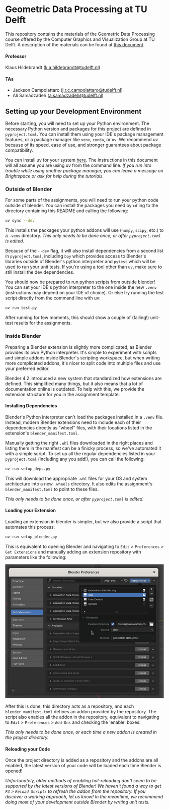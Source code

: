 # Geometric Data Processing at TU Delft

This repository contains the materials of the Geometric Data Processing course offered by the Computer Graphics and Visualization Group at TU Delft. A description of the materials can be found at [this document](https://docs.google.com/document/d/1uSozhnwYljo1nvCmgNk0HmbbYe3NGOF1ZlqnHkmzwfc/edit?usp=sharing).

#### Professor

Klaus Hildebrandt (k.a.hildebrandt@tudelft.nl)

#### TAs

- Jackson Campolattaro (j.r.c.campolattaro@tudelft.nl)
- Ali Samadzadeh (a.samadzadeh@tudelft.nl)

## Setting up your Development Environment

Before starting, you will need to set up your Python environment. The necessary Python version and packages for this project are defined in `pyproject.toml`. You can install them using your IDE's package management features, or a package manager like `venv`, `conda`, or `uv`. We recommend uv because of its speed, ease of use, and stronger guarantees about package compatibility.

You can install uv for your system [here](https://docs.astral.sh/uv/getting-started/installation/). The instructions in this document will all assume you are using uv from the command line.
_If you run into trouble while using another package manager, you can leave a message on Brightspace or ask for help
during the tutorials._

### Outside of Blender

For some parts of the assignments, you will need to run your python code outside of blender. You can install the packages you need by `cd`'ing to the directory containing this README and calling the following:

```bash
uv sync --dev
```

This installs the packages your python addons will use (`numpy`, `scipy`, etc.) to a `.venv` directory.
_This only needs to be done once, or after `pyproject.toml` is edited._

Because of the `--dev` flag, it will also install dependencies from a second list in `pyproject.toml`, including `bpy` which provides access to Blender's libraries outside of Blender's python interpreter and `pytest` which will be used to run your unit tests. If you're using a tool other than `uv`, make sure to still install the dev dependencies.

You should now be prepared to run python scripts from outside blender!
You can set your IDE's python interpreter to the one inside the new `.venv`
(instructions may depend on your IDE of choice). Or else try running the test script directly from the command line with uv:

```bash
uv run test.py
```

After running for few moments, this should show a couple of (failing!) unit-test results for the assignments.

### Inside Blender

Preparing a Blender extension is slightly more complicated, as Blender provides its own Python interpreter. It's simple to experiment with scripts and simple addons inside Blender's scripting workspace, but when writing more complicated addons, it's nicer to split code into multiple files and use your preferred editor.

Blender 4.2 introduced a new system that standardized how extensions are defined. This simplified many things, but it also means that a lot of documentation online is outdated. To help with this, we provide the extension structure for you in the assignment template.

#### Installing Dependencies

Blender's Python interpreter can't load the packages installed in a `.venv` file. Instead, modern Blender extensions need to include each of their dependencies directly as "wheel" files, with their locations listed in the extension's `blender_manifest.toml`.

Manually getting the right `.whl` files downloaded in the right places and listing them in the manifest can be a finicky process, so we've automated it with a simple script. To set up all the regular dependencies listed in your `pyproject.toml` (including any you add!), you can call the following:

```bash
uv run setup_deps.py
```

This will download the appropriate `.whl` files for your OS and system architecture into a new `.wheels` directory. It also edits the assignment's `blender_manifest.toml` to point to these files.

_This only needs to be done once, or after `pyproject.toml` is edited._

#### Loading your Extension

Loading an extension in blender is simpler, but we also provide a script that automates this process:

```bash
uv run setup_blender.py
```

This is equivalent to opening Blender and navigating to `Edit` > `Preferences` > `Get Extensions`
and manually adding an extension repository with parameters like the following:

![The project's directory is added as an extension repo in the 'Get Extensions' menu.](screenshots/extension-repo.png)

After this is done, this directory acts as a repository, and each `blender_manifest.toml` defines an addon provided by the repository. The script also enables all the addon in the repository, equivalent to navigating to `Edit` > `Preferences` > `Add-Ons` and checking the 'enable' boxes.

_This only needs to be done once, or each time a new addon is created in the project directory._

#### Reloading your Code

Once the project directory is added as a repository and the addons are all enabled, the latest version of your code will be loaded each time Blender is opened!

_Unfortunately, older methods of enabling hot-reloading don't seem to be supported by the latest versions of Blender!_
_We haven't found a way to get `F3` > `Reload Scripts` to refresh the addon from the repository._
_If you discover a working approach, let us know!_
_In the meantime, we recommend doing most of your development outside Blender by writing unit tests._

